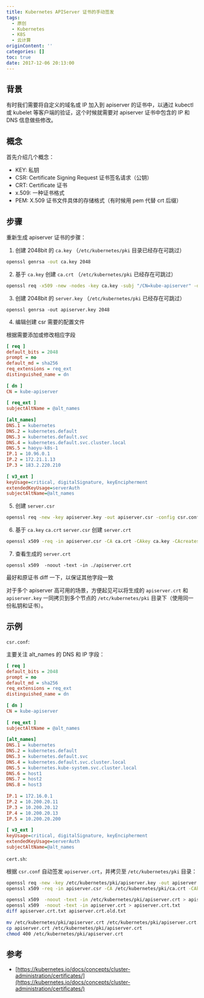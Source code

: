 ```yaml
---
title: Kubernetes APIServer 证书的手动签发
tags:
  - 原创
  - Kubernetes
  - K8S
  - 云计算
originContent: ''
categories: []
toc: true
date: 2017-12-06 20:13:00
---
```


## 背景

有时我们需要将自定义的域名或 IP 加入到 apiserver 的证书中，以通过 kubectl 或 kubelet 等客户端的验证，这个时候就需要对 apiserver 证书中包含的 IP 和 DNS 信息做些修改。

## 概念

首先介绍几个概念：

- KEY: 私钥
- CSR: Certificate Signing Request 证书签名请求（公钥）
- CRT: Certificate 证书
- x.509: 一种证书格式
- PEM: X.509 证书文件具体的存储格式（有时候用 pem 代替 crt 后缀）

<!-- more -->

## 步骤

重新生成 apiserver 证书的步骤：

1. 创建 2048bit 的 `ca.key` （`/etc/kubernetes/pki` 目录已经存在可跳过）

``` sh
openssl genrsa -out ca.key 2048
```

2. 基于 `ca.key` 创建 `ca.crt` （`/etc/kubernetes/pki` 已经存在可跳过）

``` sh
openssl req -x509 -new -nodes -key ca.key -subj "/CN=kube-apiserver" -days 10000 -out ca.crt
```

3. 创建 2048bit 的 `server.key` （`/etc/kubernetes/pki` 已经存在可跳过）

```
openssl genrsa -out apiserver.key 2048
```

4. 编辑创建 csr 需要的配置文件

根据需要添加或修改相应字段

``` ini
[ req ]
default_bits = 2048
prompt = no
default_md = sha256
req_extensions = req_ext
distinguished_name = dn
 
[ dn ]
CN = kube-apiserver
 
[ req_ext ]
subjectAltName = @alt_names
 
[alt_names]
DNS.1 = kubernetes
DNS.2 = kubernetes.default
DNS.3 = kubernetes.default.svc
DNS.4 = kubernetes.default.svc.cluster.local
DNS.5 = haoyu-k8s-1
IP.1 = 10.96.0.1
IP.2 = 172.21.1.13
IP.3 = 183.2.220.210
 
[ v3_ext ]
keyUsage=critical, digitalSignature, keyEncipherment
extendedKeyUsage=serverAuth
subjectAltName=@alt_names
```

5. 创建 `server.csr`

``` sh
openssl req -new -key apiserver.key -out apiserver.csr -config csr.conf
```

6. 基于 `ca.key` `ca.crt` `server.csr` 创建 `server.crt`

``` sh
openssl x509 -req -in apiserver.csr -CA ca.crt -CAkey ca.key -CAcreateserial -out apiserver.crt -days 10000 -extensions v3_ext -extfile csr.conf
```

7. 查看生成的 `server.crt`

```
openssl x509  -noout -text -in ./apiserver.crt
```

最好和原证书 diff 一下，以保证其他字段一致


对于多个 apiserver 高可用的场景，方便起见可以将生成的 `apiserver.crt` 和 `apiserver.key` 一同拷贝到多个节点的 `/etc/kubernetes/pki` 目录下（使用同一份私钥和证书）。

## 示例

`csr.conf`:

主要关注 alt_names 的 DNS 和 IP 字段：

``` ini
[ req ]
default_bits = 2048
prompt = no
default_md = sha256
req_extensions = req_ext
distinguished_name = dn
 
[ dn ]
CN = kube-apiserver
 
[ req_ext ]
subjectAltName = @alt_names
 
[alt_names]
DNS.1 = kubernetes
DNS.2 = kubernetes.default
DNS.3 = kubernetes.default.svc
DNS.4 = kubernetes.default.svc.cluster.local
DNS.5 = kubernetes.kube-system.svc.cluster.local
DNS.6 = host1
DNS.7 = host2
DNS.8 = host3
 
IP.1 = 172.16.0.1
IP.2 = 10.200.20.11
IP.3 = 10.200.20.12
IP.4 = 10.200.20.13
IP.5 = 10.200.20.200
 
[ v3_ext ]
keyUsage=critical, digitalSignature, keyEncipherment
extendedKeyUsage=serverAuth
subjectAltName=@alt_names
```

`cert.sh`:

根据 `csr.conf` 自动签发 `apiserver.crt`，并拷贝至 `/etc/kubernetes/pki` 目录：

``` sh
openssl req -new -key /etc/kubernetes/pki/apiserver.key -out apiserver.csr -config csr.conf
openssl x509 -req -in apiserver.csr -CA /etc/kubernetes/pki/ca.crt -CAkey /etc/kubernetes/pki/ca.key -CAcreateserial -out apiserver.crt -days 10000 -extensions v3_ext -extfile csr.conf
 
openssl x509  -noout -text -in /etc/kubernetes/pki/apiserver.crt > apiserver.crt.old.txt
openssl x509  -noout -text -in apiserver.crt > apiserver.crt.txt
diff apiserver.crt.txt apiserver.crt.old.txt
 
mv /etc/kubernetes/pki/apiserver.crt /etc/kubernetes/pki/apiserver.crt.bak.$(date +%Y%m%d%H%M%S)
cp apiserver.crt /etc/kubernetes/pki/apiserver.crt
chmod 400 /etc/kubernetes/pki/apiserver.crt
```

## 参考

- [https://kubernetes.io/docs/concepts/cluster-administration/certificates/](https://kubernetes.io/docs/concepts/cluster-administration/certificates/)
